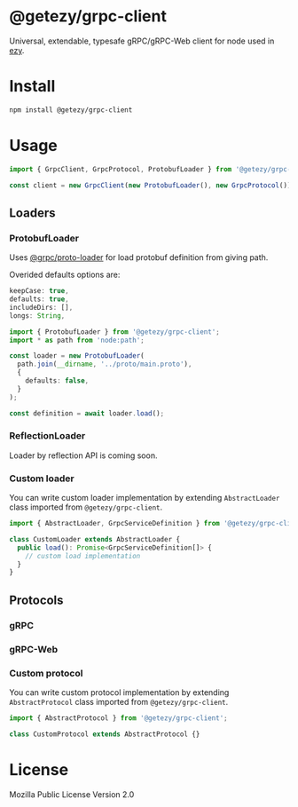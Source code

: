 # @getezy/grpc-client

Universal, extendable, typesafe gRPC/gRPC-Web client for node used in [ezy](https://github.com/getezy/ezy).

# Install

```bash
npm install @getezy/grpc-client
```

# Usage

```ts
import { GrpcClient, GrpcProtocol, ProtobufLoader } from '@getezy/grpc-client';

const client = new GrpcClient(new ProtobufLoader(), new GrpcProtocol())
```

## Loaders

### ProtobufLoader

Uses [@grpc/proto-loader](https://www.npmjs.com/package/@grpc/proto-loader) for load protobuf definition from giving path.

Overided defaults options are:
```js
keepCase: true,
defaults: true,
includeDirs: [],
longs: String,
```

```ts
import { ProtobufLoader } from '@getezy/grpc-client';
import * as path from 'node:path';

const loader = new ProtobufLoader(
  path.join(__dirname, '../proto/main.proto'),
  {
    defaults: false,
  }
);

const definition = await loader.load();
```

### ReflectionLoader

Loader by reflection API is coming soon.

### Custom loader

You can write custom loader implementation by extending `AbstractLoader` class imported from `@getezy/grpc-client`.

```ts
import { AbstractLoader, GrpcServiceDefinition } from '@getezy/grpc-client';

class CustomLoader extends AbstractLoader {
  public load(): Promise<GrpcServiceDefinition[]> {
    // custom load implementation
  }
}
```

## Protocols

### gRPC

### gRPC-Web

### Custom protocol

You can write custom protocol implementation by extending `AbstractProtocol` class imported from `@getezy/grpc-client`.

```ts
import { AbstractProtocol } from '@getezy/grpc-client';

class CustomProtocol extends AbstractProtocol {}
```

# License
Mozilla Public License Version 2.0
